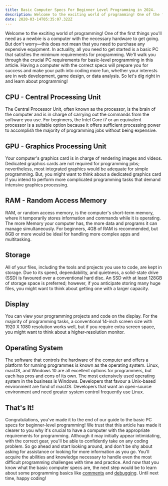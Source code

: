 ```yaml
---
title: Basic Computer Specs For Beginner Level Programming in 2024.
description: Welcome to the exciting world of programming! One of the first thing
date: 2020-03-14T05:35:07.322Z
---
```


Welcome to the exciting world of programming! One of the
first things you'll need as a newbie is a computer with the
necessary hardware to get going. But don't worry—this does
not mean that you need to purchase any expensive equipment.
In actuality, all you need to get started is a basic PC that
satisfies the minimum requirements for programming. We'll
walk you through the crucial PC requirements for basic-level
programming in this article. Having a computer with the
correct specs will prepare you for success and make your
path into coding more fun, whether your interests are in web
development, game design, or data analysis. So let's dig
right in and learn about programming!

## CPU - Central Processing Unit

The Central Processor Unit, often known as the processor, is
the brain of the computer and is in charge of carrying out
the commands from the software you use. For beginners, the
Intel Core i7 or an equivalent processor is a suitable
option because it offers sufficient processing power to
accomplish the majority of programming jobs without being
expensive.

## GPU - Graphics Processing Unit

Your computer's graphics card is in charge of rendering
images and videos. Dedicated graphics cards are not required
for programming jobs; nevertheless, most integrated graphics
would be adequate for simple programming. But, you might
want to think about a dedicated graphics card if you intend
to perform more complicated programming tasks that demand
intensive graphics processing.

## RAM - Random Access Memory

RAM, or random access memory, is the computer's short-term
memory, where it temporarily stores information and commands
while it is operating. The more Memory your computer has,
the more data and programs it can manage simultaneously. For
beginners, 4GB of RAM is recommended, but 8GB or more would
be ideal for handling more complex apps and multitasking.

## Storage

All of your files, including the tools and projects you use
to code, are kept in storage. Due to its speed,
dependability, and quietness, a solid-state drive (SSD) is
favoured over a conventional hard disc. An SSD with at least
128GB of storage space is preferred; however, if you
anticipate storing many huge files, you might want to think
about getting one with a larger capacity.

## Display

You can view your programming projects and code on the
display. For the majority of programming tasks, a
conventional 14-inch screen size with 1920 X 1080 resolution
works well, but if you require extra screen space, you might
want to think about a higher-resolution monitor.

## Operating System

The software that controls the hardware of the computer and
offers a platform for running programmes is known as the
operating system. Linux, macOS, and Windows 10 are all
excellent options for programmers, but each has pros and
cons of its own. The most extensively used operating system
in the business is Windows. Developers that favour a
Unix-based environment are fond of macOS. Developers that
want an open-source environment and need greater system
control frequently use Linux.

## That's It!

Congratulations, you've made it to the end of our guide to
the basic PC specs for beginner-level programming! We trust
that this article has made it clearer to you why it's
crucial to have a computer with the appropriate requirements
for programming. Although it may initially appear
intimidating, with the correct gear, you'll be able to
confidently take on any coding problem. So go ahead and
start looking around, and don't be shy about asking for
assistance or looking for more information as you go. You'll
acquire the abilities and knowledge necessary to handle even
the most difficult programming challenges with time and
practice. And now that you know what the basic computer
specs are, the next step would be to learn about some
programming basics like
[comments](https://code-hl.com/benefits-of-commenting-in-programming) and
[debugging](https://code-hl.com/debugging-common-coding-errors-and-mistakes).
Until next time, happy coding!
